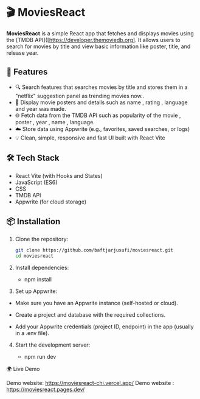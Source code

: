 # 🎬 MoviesReact

**MoviesReact** is a simple React app that fetches and displays movies using the [TMDB API]([https://developer.themoviedb.org]. It allows users to search for movies by title and view basic information like poster, title, and release year.

## 🚀 Features

- 🔍 Search features that searches movies by title and stores them in a "netflix" suggestion panel as trending movies now..
- 🎥 Display movie posters and details such as name , rating , language and year was made.
- 🌐 Fetch data from the TMDB API such as popularity of the movie , poster , year , name , language.
- ☁️ Store data using Appwrite (e.g., favorites, saved searches, or logs)
- 💡 Clean, simple, responsive and fast UI built with React Vite


## 🛠️ Tech Stack

- React Vite (with Hooks and States)
- JavaScript (ES6)
- CSS
- TMDB API
- Appwrite (for cloud storage)

## 📦 Installation

1. Clone the repository:
   ```bash
   git clone https://github.com/baftjarjusufi/moviesreact.git
   cd moviesreact
2. Install dependencies:

     - npm install

3. Set up Appwrite:

  - Make sure you have an Appwrite instance (self-hosted or cloud).

  - Create a project and database with the required collections.

  - Add your Appwrite credentials (project ID, endpoint) in the app (usually in a .env file).

4. Start the development server:

     - npm run dev 


🌍 Live Demo

Demo website: https://moviesreact-chi.vercel.app/
Demo website : https://moviesreact.pages.dev/
